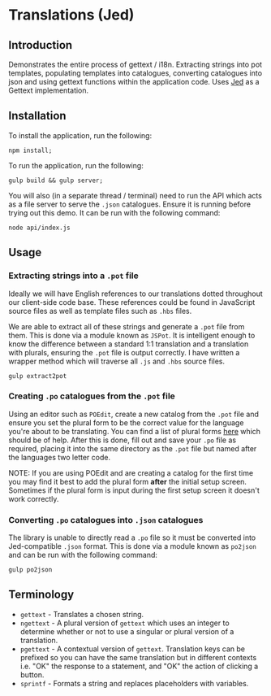 # Translations (Jed)

## Introduction

Demonstrates the entire process of gettext / i18n. Extracting strings into pot
templates, populating templates into catalogues, converting catalogues into json
and using gettext functions within the application code. Uses
[Jed](http://slexaxton.github.io/Jed/) as a Gettext implementation.

## Installation

To install the application, run the following:

```
npm install;
```

To run the application, run the following:

```
gulp build && gulp server;
```

You will also (in a separate thread / terminal) need to run the API which acts
as a file server to serve the `.json` catalogues. Ensure it is running before
trying out this demo. It can be run with the following command:

```
node api/index.js
```

## Usage

### Extracting strings into a `.pot` file
Ideally we will have English references to our translations dotted throughout our client-side code base. These references could be found in JavaScript source files as well as template files such as `.hbs` files.

We are able to extract all of these strings and generate a `.pot` file from them. This is done via a module known as `JSPot`. It is intelligent enough to know the difference between a standard 1:1 translation and a translation with plurals, ensuring the `.pot` file is output correctly. I have written a wrapper method which will traverse all `.js` and `.hbs` source files.

```gulp extract2pot```

### Creating `.po` catalogues from the `.pot` file

Using an editor such as `POEdit`, create a new catalog from the `.pot` file and ensure you set the plural form to be the correct value for the language you're about to be translating. You can find a list of plural forms [here](http://docs.translatehouse.org/projects/localization-guide/en/latest/l10n/pluralforms.html?id=l10n/pluralforms) which should be of help. After this is done, fill out and save your `.po` file as required, placing it into the same directory as the `.pot` file but named after the languages two letter code.

NOTE: If you are using POEdit and are creating a catalog for the first time you may find it best to add the plural form **after** the initial setup screen. Sometimes if the plural form is input during the first setup screen it doesn't work correctly.

### Converting `.po` catalogues into `.json` catalogues

The library is unable to directly read a `.po` file so it must be converted into Jed-compatible `.json` format. This is done via a module known as `po2json` and can be run with the following command:

```gulp po2json```

## Terminology
* `gettext` - Translates a chosen string.
* `ngettext` - A plural version of `gettext` which uses an integer to determine whether or not to use a singular or plural version of a translation.
* `pgettext` -  A contextual version of `gettext`. Translation keys can be prefixed so you can have the same translation but in different contexts i.e. "OK" the response to a statement, and "OK" the action of clicking a button.
* `sprintf` - Formats a string and replaces placeholders with variables.